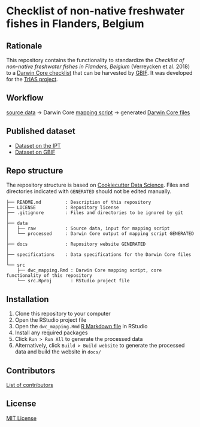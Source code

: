 # Checklist of non-native freshwater fishes in Flanders, Belgium

## Rationale

This repository contains the functionality to standardize the _Checklist of non-native freshwater fishes in Flanders, Belgium_ (Verreycken et al. 2018) to a [Darwin Core checklist](https://www.gbif.org/dataset-classes) that can be harvested by [GBIF](http://www.gbif.org). It was developed for the [TrIAS project](http://trias-project.be).

## Workflow

[source data](https://github.com/trias-project/alien-fishes-checklist/blob/master/data/raw) → Darwin Core [mapping script](http://trias-project.github.io/alien-fishes-checklist/dwc_mapping.html) → generated [Darwin Core files](https://github.com/trias-project/alien-fishes-checklist/blob/master/data/processed)

## Published dataset

* [Dataset on the IPT](https://ipt.inbo.be/resource?r=alien-fishes-checklist)
* [Dataset on GBIF](https://doi.org/10.15468/xvuzfh)

## Repo structure

The repository structure is based on [Cookiecutter Data Science](http://drivendata.github.io/cookiecutter-data-science/). Files and directories indicated with `GENERATED` should not be edited manually.

```
├── README.md         : Description of this repository
├── LICENSE           : Repository license
├── .gitignore        : Files and directories to be ignored by git
│
├── data
│   ├── raw           : Source data, input for mapping script
│   └── processed     : Darwin Core output of mapping script GENERATED
│
├── docs              : Repository website GENERATED
│
├── specifications    : Data specifications for the Darwin Core files
│
└── src
    ├── dwc_mapping.Rmd : Darwin Core mapping script, core functionality of this repository
    └── src.Rproj       : RStudio project file
```

## Installation

1. Clone this repository to your computer
2. Open the RStudio project file
3. Open the `dwc_mapping.Rmd` [R Markdown file](https://rmarkdown.rstudio.com/) in RStudio
4. Install any required packages
5. Click `Run > Run All` to generate the processed data
6. Alternatively, click `Build > Build website` to generate the processed data and build the website in `docs/`

## Contributors

[List of contributors](https://github.com/trias-project/alien-fishes-checklist/contributors)

## License

[MIT License](https://github.com/trias-project/alien-fishes-checklist/blob/master/LICENSE)
